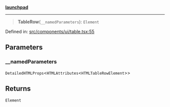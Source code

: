 [**launchpad**](index.md)

***

> **TableRow**(`__namedParameters`): `Element`

Defined in: [src/components/ui/table.tsx:55](https://github.com/victorbratov/launchpad/blob/76a3946e066bd4867b4d8959b0de6dc2965f2137/src/components/ui/table.tsx#L55)

## Parameters

### \_\_namedParameters

`DetailedHTMLProps`\<`HTMLAttributes`\<`HTMLTableRowElement`\>\>

## Returns

`Element`
